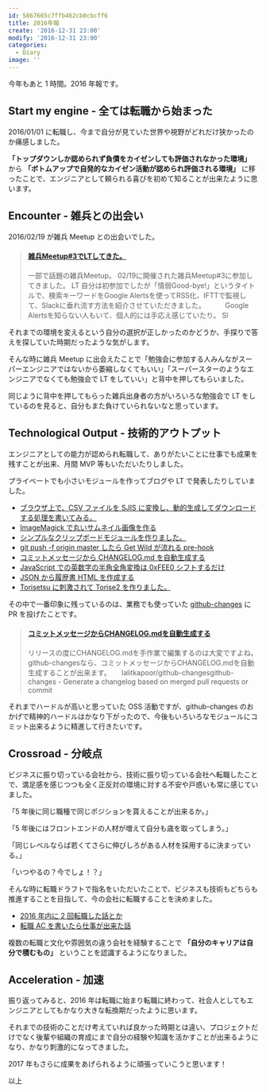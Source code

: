 ```yaml
---
id: 5867665c7ffb462cb0cbcff6
title: 2016年報
create: '2016-12-31 23:00'
modify: '2016-12-31 23:00'
categories:
  - Diary
image: ''
---
```


今年もあと 1 時間。2016 年報です。

<!-- more -->

## Start my engine - 全ては転職から始まった

2016/01/01 に転職し、今まで自分が見ていた世界や視野がどれだけ狭かったのか痛感しました。

**「トップダウンしか認められず負債をカイゼンしても評価されなかった環境」** から **「ボトムアップで自発的なカイゼン活動が認められ評価される環境」** に移ったことで、エンジニアとして頼られる喜びを初めて知ることが出来たように思います。

## Encounter - 雑兵との出会い

2016/02/19 が雑兵 Meetup との出会いでした。

<blockquote class="embedly-card" data-card-key="efc9713d77434ae8b88ef22dda0a91e8" data-card-controls="0" data-card-width="500" data-card-type="article" data-card-align="left"><h4><a href="https://blog.yug1224.com/archives/56ccf6111313b3af4163b3ce">雑兵Meetup#3でLTしてきた。</a></h4><p>一部で話題の雑兵Meetup。 02/19に開催された雑兵Meetup#3に参加してきました。 LT 自分は初参加でしたが「情弱Good-bye!」というタイトルで、検索キーワードをGoogle Alertsを使ってRSS化、IFTTで監視して、Slackに垂れ流す方法を紹介させていただきました。 　 　 Google Alertsを知らない人もいて、個人的には手応え感じていたり。 Sl</p></blockquote>


それまでの環境を変えるという自分の選択が正しかったのかどうか、手探りで答えを探していた時期だったような気がします。

そんな時に雑兵 Meetup に出会えたことで「勉強会に参加する人みんながスーパーエンジニアではないから萎縮しなくてもいい」「スーパースターのようなエンジニアでなくても勉強会で LT をしていい」と背中を押してもらいました。

同じように背中を押してもらった雑兵出身者の方がいろいろな勉強会で LT をしているのを見ると、自分もまた負けていられないなと思っています。

## Technological Output - 技術的アウトプット

エンジニアとしての能力が認められ転職して、ありがたいことに仕事でも成果を残すことが出来、月間 MVP 等もいただいたりしました。

プライベートでも小さいモジュールを作ってブログや LT で発表したりしていました。

- [ブラウザ上で、CSV ファイルを SJIS に変換し、動的生成してダウンロードする処理を書いてみる。](https://blog.yug1224.com/archives/56af657fcb58fed505a00cac)
- [ImageMagick で丸いサムネイル画像を作る](https://blog.yug1224.com/archives/56c1bf87f6aa12cd2f95eaf3)
- [シンプルなクリップボードモジュールを作りました。](https://blog.yug1224.com/archives/573ca8152bd8030a75b7020d)
- [git push -f origin master したら Get Wild が流れる pre-hook](https://blog.yug1224.com/archives/5745c93c22d440fe91ebae3c)
- [コミットメッセージから CHANGELOG.md を自動生成する](https://blog.yug1224.com/archives/57b7245bf95fb12307457b8c)
- [JavaScript での英数字の半角全角変換は 0xFEE0 シフトするだけ](https://blog.yug1224.com/archives/580e07c974d0d51807ee1295)
- [JSON から履歴書 HTML を作成する](https://blog.yug1224.com/archives/58502d7662813427ac5d60c8)
- [Torisetsu に刺激されて Torise2 を作りました。](https://blog.yug1224.com/archives/5866865402123a27e4aa8623)

その中で一番印象に残っているのは、業務でも使っていた [github-changes](https://github.com/lalitkapoor/github-changes/) に PR を投げたことです。

<blockquote class="embedly-card" data-card-key="efc9713d77434ae8b88ef22dda0a91e8" data-card-controls="0" data-card-width="500" data-card-type="article" data-card-align="left"><h4><a href="https://blog.yug1224.com/archives/57b7245bf95fb12307457b8c">コミットメッセージからCHANGELOG.mdを自動生成する</a></h4><p>リリースの度にCHANGELOG.mdを手作業で編集するのは大変ですよね。 github-changesなら、コミットメッセージからCHANGELOG.mdを自動生成することが出来ます。 　 lalitkapoor/github-changesgithub-changes - Generate a changelog based on merged pull requests or commit</p></blockquote>


それまでハードルが高いと思っていた OSS 活動ですが、github-changes のおかげで精神的ハードルはかなり下がったので、今後もいろいろなモジュールにコミット出来るように精進して行きたいです。

## Crossroad - 分岐点

ビジネスに振り切っている会社から、技術に振り切っている会社へ転職したことで、満足感を感じつつも全く正反対の環境に対する不安や戸惑いも常に感じていました。

「5 年後に同じ職種で同じポジションを貰えることが出来るか。」

「5 年後にはフロントエンドの人材が増えて自分も歳を取ってしまう。」

「同じレベルならば若くてさらに伸びしろがある人材を採用するに決まっている。」

「いつやるの？今でしょ！？」

そんな時に転職ドラフトで指名をいただいたことで、ビジネスも技術もどちらも推進することを目指して、今の会社に転職することを決めました。

- [2016 年内に 2 回転職した話とか](https://blog.yug1224.com/archives/583ebdfdb5b42a135a9a608f)
- [転職 AC を書いたら仕事が出来た話](https://blog.yug1224.com/archives/5859cefde5d7f635c671421b)

複数の転職と文化や雰囲気の違う会社を経験することで **「自分のキャリアは自分で積むもの」** ということを認識するようになりました。

## Acceleration - 加速

振り返ってみると、2016 年は転職に始まり転職に終わって、社会人としてもエンジニアとしてもかなり大きな転換期だったように思います。

それまでの技術のことだけ考えていれば良かった時期とは違い、プロジェクトだけでなく後輩や組織の育成にまで自分の経験や知識を活かすことが出来るようになり、かなり刺激的になってきました。

2017 年もさらに成果をあげられるように頑張っていこうと思います！

以上
